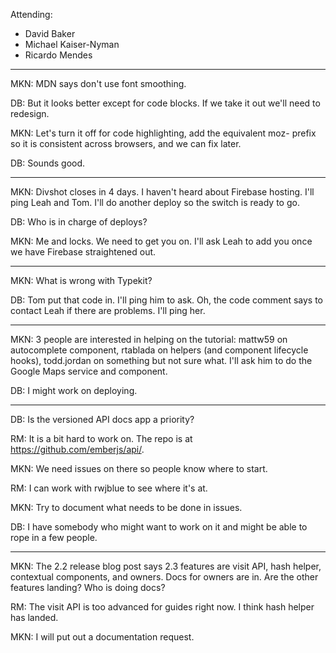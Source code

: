 Attending:

- David Baker
- Michael Kaiser-Nyman
- Ricardo Mendes

---

MKN: MDN says don't use font smoothing.

DB: But it looks better except for code blocks. If we take it out we'll need to redesign.

MKN: Let's turn it off for code highlighting, add the equivalent moz- prefix so it is consistent across browsers, and we can fix later.

DB: Sounds good.

---

MKN: Divshot closes in 4 days. I haven't heard about Firebase hosting. I'll ping Leah and Tom. I'll do another deploy so the switch is ready to go.

DB: Who is in charge of deploys?

MKN: Me and locks. We need to get you on. I'll ask Leah to add you once we have Firebase straightened out.

---

MKN: What is wrong with Typekit?

DB: Tom put that code in. I'll ping him to ask. Oh, the code comment says to contact Leah if there are problems. I'll ping her.

---

MKN: 3 people are interested in helping on the tutorial: mattw59 on autocomplete component, rtablada on helpers (and component lifecycle hooks), todd.jordan on something but not sure what. I'll ask him to do the Google Maps service and component.

DB: I might work on deploying.

---

DB: Is the versioned API docs app a priority?

RM: It is a bit hard to work on. The repo is at https://github.com/emberjs/api/.

MKN: We need issues on there so people know where to start.

RM: I can work with rwjblue to see where it's at.

MKN: Try to document what needs to be done in issues.

DB: I have somebody who might want to work on it and might be able to rope in a few people.

---

MKN: The 2.2 release blog post says 2.3 features are visit API, hash helper, contextual components, and owners. Docs for owners are in. Are the other features landing? Who is doing docs?

RM: The visit API is too advanced for guides right now. I think hash helper has landed.

MKN: I will put out a documentation request.
